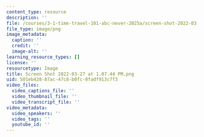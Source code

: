 ```yaml
---
content_type: resource
description: ''
file: /courses/3-1-time-travel-101-abc-never-2025a/screen-shot-2022-03-27-at-10744-pm.png
file_type: image/png
image_metadata:
  caption: ''
  credit: ''
  image-alt: ''
learning_resource_types: []
license: ''
resourcetype: Image
title: Screen Shot 2022-03-27 at 1.07.44 PM.png
uid: 501eb428-87ac-47c8-b0fc-0fadf913c7f3
video_files:
  video_captions_file: ''
  video_thumbnail_file: ''
  video_transcript_file: ''
video_metadata:
  video_speakers: ''
  video_tags: ''
  youtube_id: ''
---
```

